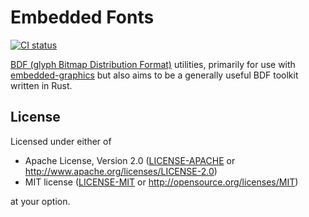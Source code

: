 # Embedded Fonts

[![CI status](https://github.com/embedded-graphics/embedded-bdf/workflows/CI/badge.svg)](https://github.com/embedded-graphics/embedded-bdf/actions)

[BDF (glyph Bitmap Distribution Format)](https://en.wikipedia.org/wiki/Glyph_Bitmap_Distribution_Format) utilities, primarily for use with [embedded-graphics](https://github.com/embedded-graphics/embedded-graphics) but also aims to be a generally useful BDF toolkit written in Rust.

## License

Licensed under either of

- Apache License, Version 2.0 ([LICENSE-APACHE](LICENSE-APACHE) or http://www.apache.org/licenses/LICENSE-2.0)
- MIT license ([LICENSE-MIT](LICENSE-MIT) or http://opensource.org/licenses/MIT)

at your option.
